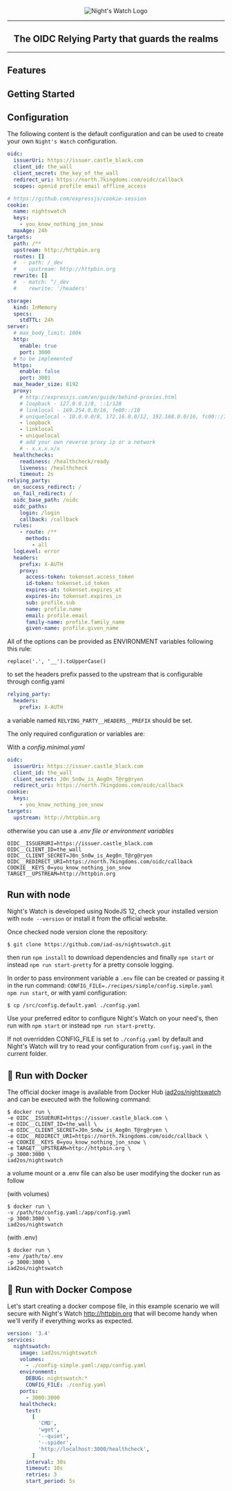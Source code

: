 <div align="center">
	<img  src="./logo.png" alt="Night's Watch Logo">
	<hr>
	<h2>
		The OIDC Relying Party that guards the realms
	</h2>
	<hr>
</div>

## Features

## Getting Started

## Configuration

The following content is the default configuration and can be used to create your own `Night's Watch` configuration.

```yaml
oidc:
  issuerUri: https://issuer.castle_black.com
  client_id: the_wall
  client_secret: the_key_of_the_wall
  redirect_uri: https://north.7kingdoms.com/oidc/callback
  scopes: openid profile email offline_access

# https://github.com/expressjs/cookie-session
cookie:
  name: nightswatch
  keys:
    - you_know_nothing_jon_snow
  maxAge: 24h
targets:
  path: /**
  upstream: http://httpbin.org
  routes: []
  #  - path: /_dev
  #    upstream: http://httpbin.org
  rewrite: []
  #  - match: ^/_dev
  #    rewrite: '/headers'

storage:
  kind: InMemory
  specs:
    stdTTL: 24h
server:
  # max_body_limit: 100k
  http:
    enable: true
    port: 3000
  # to be implemented
  https:
    enable: false
    port: 3001
  max_header_size: 8192
  proxy:
    # http://expressjs.com/en/guide/behind-proxies.html
    # loopback - 127.0.0.1/8, ::1/128
    # linklocal - 169.254.0.0/16, fe80::/10
    # uniquelocal - 10.0.0.0/8, 172.16.0.0/12, 192.168.0.0/16, fc00::/7
    - loopback
    - linklocal
    - uniquelocal
    # add your own reverse proxy ip or a network
    # - x.x.x.x/x
  healthchecks:
    readiness: /healthcheck/ready
    liveness: /healthcheck
    timeout: 2s
relying_party:
  on_success_redirect: /
  on_fail_redirect: /
  oidc_base_path: /oidc
  oidc_paths:
    login: /login
    callback: /callback
  rules:
    - route: /**
      methods:
        - all
  logLevel: error
  headers:
    prefix: X-AUTH
    proxy:
      access-token: tokenset.access_token
      id-token: tokenset.id_token
      expires-at: tokenset.expires_at
      expires-in: tokenset.expires_in
      sub: profile.sub
      name: profile.name
      email: profile.email
      family-name: profile.family_name
      given-name: profile.given_name
```

All of the options can be provided as ENVIRONMENT variables following this rule:

`replace('.', '__').toUpperCase()`

to set the headers prefix passed to the upstream that is configurable through config.yaml

```yaml
relying_party:
  headers:
    prefix: X-AUTH
```

a variable named `RELYING_PARTY__HEADERS__PREFIX` should be set.

The only required configuration or variables are:

With a _config.minimal.yaml_

```yaml
oidc:
  issuerUri: https://issuer.castle_black.com
  client_id: the_wall
  client_secret: J0n_Sn0w_is_Aeg0n_T@rg@ryen
  redirect_uri: https://north.7kingdoms.com/oidc/callback
cookie:
  keys:
    - you_know_nothing_jon_snow
targets:
  upstream: http://httpbin.org
```

otherwise you can use a _.env file or environment variables_

```shell
OIDC__ISSUERURI=https://issuer.castle_black.com
OIDC__CLIENT_ID=the_wall
OIDC__CLIENT_SECRET=J0n_Sn0w_is_Aeg0n_T@rg@ryen
OIDC__REDIRECT_URI=https://north.7kingdoms.com/oidc/callback
COOKIE__KEYS_0=you_know_nothing_jon_snow
TARGET__UPSTREAM=http://httpbin.org
```

## Run with node

Night's Watch is developed using NodeJS 12, check your installed version with `node --version` or install it from the official website.

Once checked node version clone the repository:

```shell
$ git clone https://github.com/iad-os/nightswatch.git
```

then run `npm install` to download dependencies and finally `npm start` or instead `npm run start-pretty` for a pretty console logging.

In order to pass environment variable a `.env` file can be created or passing it in the run command:
`CONFIG_FILE=./recipes/simple/config.simple.yaml npm run start`, or with yaml configuration:

```shell
$ cp /src/config.default.yaml ./config.yaml
```

Use your preferred editor to configure Night's Watch on your need's, then run with `npm start` or instead `npm run start-pretty`.

If not overridden CONFIG_FILE is set to `./config.yaml` by default and Night's Watch will try to read your configuration from `config.yaml` in the current folder.

## 🐳 Run with Docker

The official docker image is available from Docker Hub [iad2os/nightswatch](https://) and can be executed with the following command:

```shell
$ docker run \
-e OIDC__ISSUERURI=https://issuer.castle_black.com \
-e OIDC__CLIENT_ID=the_wall \
-e OIDC__CLIENT_SECRET=J0n_Sn0w_is_Aeg0n_T@rg@ryen \
-e OIDC__REDIRECT_URI=https://north.7kingdoms.com/oidc/callback \
-e COOKIE__KEYS_0=you_know_nothing_jon_snow \
-e TARGET__UPSTREAM=http://httpbin.org \
-p 3000:3000 \
iad2os/nightswatch

```

a volume mount or a .env file can also be user modifying the docker run as follow

(with volumes)

```shell
$ docker run \
-v /path/to/config.yaml:/app/config.yaml
-p 3000:3000 \
iad2os/nightswatch

```

(with .env)

```shell
$ docker run \
-env /path/to/.env
-p 3000:3000 \
iad2os/nightswatch

```

## 🐳 Run with Docker Compose

Let's start creating a docker compose file, in this example scenario we will secure with Night's Watch http://httpbin.org that will become handy when we'll verify if everything works as expected.

```yaml
version: '3.4'
services:
  nightswatch:
    image: iad2os/nightswatch
    volumes:
      - ./config-simple.yaml:/app/config.yaml
    environment:
      DEBUG: nightswatch:*
      CONFIG_FILE: ./config.yaml
    ports:
      - 3000:3000
    healthcheck:
      test:
        [
          'CMD',
          'wget',
          '--quiet',
          '--spider',
          'http://localhost:3000/healthcheck',
        ]
      interval: 30s
      timeout: 10s
      retries: 3
      start_period: 5s

```
